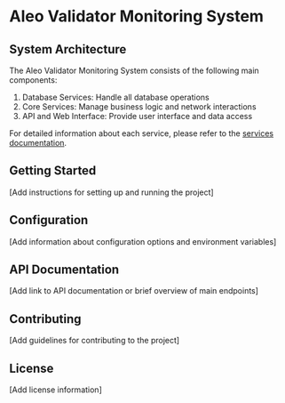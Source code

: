 # Aleo Validator Monitoring System

## System Architecture

The Aleo Validator Monitoring System consists of the following main components:

1. Database Services: Handle all database operations
2. Core Services: Manage business logic and network interactions
3. API and Web Interface: Provide user interface and data access

For detailed information about each service, please refer to the [services documentation](docs/services.md).

## Getting Started

[Add instructions for setting up and running the project]

## Configuration

[Add information about configuration options and environment variables]

## API Documentation

[Add link to API documentation or brief overview of main endpoints]

## Contributing

[Add guidelines for contributing to the project]

## License

[Add license information]
